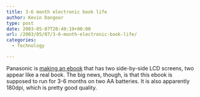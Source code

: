 ```yaml
---
title: 3-6 month electronic book life
author: Kevin Dangoor
type: post
date: 2003-05-07T20:49:19+00:00
url: /2003/05/07/3-6-month-electronic-book-life/
categories:
  - Technology

---
```

Panasonic is [making an ebook][1] that has two side-by-side LCD screens, two appear like a real book. The big news, though, is that this ebook is supposed to run for 3-6 months on two AA batteries. It is also apparently 180dpi, which is pretty good quality.

 [1]: http://babelfish.altavista.com/babelfish/urltrurl?lp=ja_en&url=http://matsushita.co.jp/corp/news/official.data/data.dir/jn030422-5/jn030422-5.html